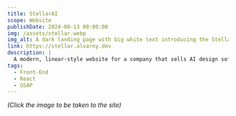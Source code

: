 ```yaml
---
title: StellarAI
scope: Website
publishDate: 2024-08-13 00:00:00
img: /assets/stellar.webp
img_alt: A dark landing page with big white text introducing the StellarAI company.
link: https://stellar.alvarny.dev
description: |
  A modern, linear-style website for a company that sells AI design software as a service.
tags:
  - Front-End
  - React
  - GSAP
---
```


_(Click the image to be taken to the site)_
